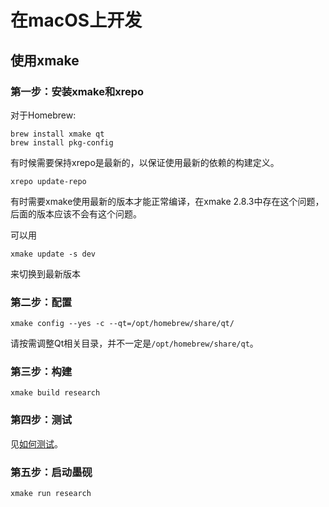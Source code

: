 # 在macOS上开发

## 使用xmake
### 第一步：安装xmake和xrepo
对于Homebrew:
```
brew install xmake qt
brew install pkg-config
```

有时候需要保持xrepo是最新的，以保证使用最新的依赖的构建定义。
```
xrepo update-repo
```

有时需要xmake使用最新的版本才能正常编译，在xmake 2.8.3中存在这个问题，后面的版本应该不会有这个问题。

可以用
```
xmake update -s dev
```
来切换到最新版本

### 第二步：配置
```
xmake config --yes -c --qt=/opt/homebrew/share/qt/
```
请按需调整Qt相关目录，并不一定是`/opt/homebrew/share/qt`。

### 第三步：构建
```
xmake build research
```

### 第四步：测试
见[如何测试](Test.md)。

### 第五步：启动墨砚
``` bash
xmake run research
```
